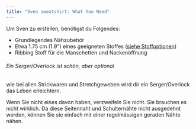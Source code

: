 ```yaml
---
title: "Sven sweatshirt: What You Need"
---
```


Um Sven zu erstellen, benötigst du Folgendes:

- Grundlegendes Nähzubehör
- Etwa 1.75 cm (1.9") eines geeigneten Stoffes ([siehe Stoffoptionen](#fabric-options))
- Ribbing Stoff für die Manschetten und Nackenöffnung

<Note>

###### Ein Serger/Overlock ist schön, aber optional

wie bei allen Strickwaren und Stretchgeweben wird dir ein Serger/Overlock das Leben erleichtern.

Wenn Sie nicht eines davon haben, verzweifeln Sie nicht. Sie brauchen es nicht wirklich.
Da diese Seitennaht und Schulternähte nicht ausgedehnt werden, können Sie sie einfach mit einer regelmässigen geraden Nähte nähen.

</Note>

